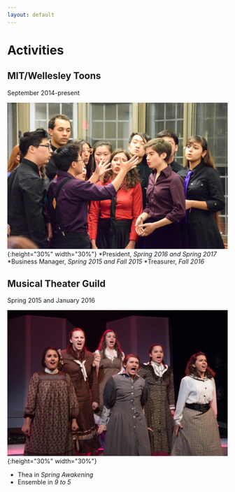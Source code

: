 ```yaml
---
layout: default
---
```


# Activities

## MIT/Wellesley Toons
September 2014-present

![](Toons.jpg){:height="30%" width="30%"}
*President, _Spring 2016 and Spring 2017_
*Business Manager, _Spring 2015 and Fall 2015_
*Treasurer, _Fall 2016_


## Musical Theater Guild
Spring 2015 and January 2016

![](SpringAwakening.jpg){:height="30%" width="30%"}
* Thea in _Spring Awakening_
* Ensemble in _9 to 5_